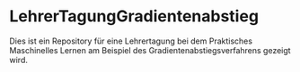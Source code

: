 # LehrerTagungGradientenabstieg
Dies ist ein Repository für eine Lehrertagung bei dem Praktisches Maschinelles Lernen am Beispiel des Gradientenabstiegsverfahrens gezeigt wird.
